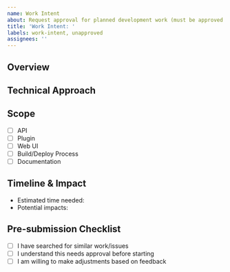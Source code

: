 ```yaml
---
name: Work Intent
about: Request approval for planned development work (must be approved before starting)
title: 'Work Intent: '
labels: work-intent, unapproved
assignees: ''
---
```


<!--
IMPORTANT: This work intent must be approved by a core developer before beginning any development work.
The 'unapproved' label will be removed once approved.
-->

## Overview
<!-- Provide a high-level description of what you want to work on and why -->

## Technical Approach
<!-- Brief description of how you plan to implement this -->

## Scope
<!-- Check components that will be modified -->
- [ ] API
- [ ] Plugin
- [ ] Web UI
- [ ] Build/Deploy Process
- [ ] Documentation

## Timeline & Impact
<!-- Quick details about timing and effects -->
- Estimated time needed: 
- Potential impacts: 

## Pre-submission Checklist
<!-- Please check all that apply -->
- [ ] I have searched for similar work/issues
- [ ] I understand this needs approval before starting
- [ ] I am willing to make adjustments based on feedback

<!--
For Reviewers: Remove 'unapproved' label and add 'approved' label if accepted
--> 